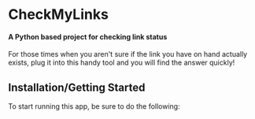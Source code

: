 # CheckMyLinks
#### A Python based project for checking link status
For those times when you aren't sure if the link you have on hand actually exists,
plug it into this handy tool and you will find the answer quickly!

## Installation/Getting Started
To start running this app, be sure to do the following:

    
